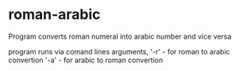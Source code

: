 # roman-arabic
Program converts roman numeral into arabic number and vice versa

program runs via comand lines arguments,
'-r' - for roman to arabic convertion
'-a' - for arabic to roman convertion
